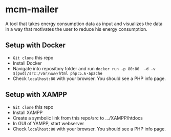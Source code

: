 # mcm-mailer
A tool that takes energy consumption data as input and visualizes the data in a way that motivates the user to reduce his energy consumption.

## Setup with Docker
- `Git clone` this repo
- Install Docker
- Navigate into repository folder and run `docker run -p 80:80  -d -v $(pwd)/src:/var/www/html php:5.6-apache`
- Check `localhost:80` with your browser. You should see a PHP info page.

## Setup with XAMPP
- `Git clone` this repo
- Install XAMPP
- Create a symbolic link from this repo/src to .../XAMPP/htdocs
- In GUI of YAMPP, start webserver
- Check `localhost:80` with your browser. You should see a PHP info page.
